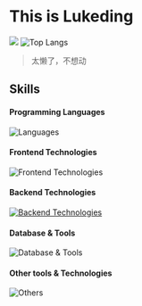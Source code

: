 # This is Lukeding
![](https://github-readme-stats.vercel.app/api?username=hellolukeding&show_icons=true&count_private=true&theme=vue-dark&hide_border=true)
![Top Langs](https://github-readme-stats.vercel.app/api/top-langs/?username=anuraghazra&layout=compact&theme=vue-dark&hide_border=true)
> 太懒了，不想动
## Skills

#### Programming Languages
![Languages](https://skillicons.dev/icons?i=js,ts,go,python,java,dart,c,cpp,cs)

#### Frontend Technologies
![Frontend Technologies](https://skillicons.dev/icons?i=react,flutter,vue,next,html,svg,css,tailwind,sass,rxjs,webpack,rollup)

#### Backend Technologies
[![Backend Technologies](https://skillicons.dev/icons?i=nestjs,nginx,docker,fastapi&perline=10)](https://skillicons.dev)

#### Database & Tools
![Database & Tools](https://skillicons.dev/icons?i=mysql,mongodb,redis)

#### Other tools & Technologies
![Others](https://skillicons.dev/icons?i=git,github,gitlab,markdown,vercel,vscode,figma,githubactions,unity)
